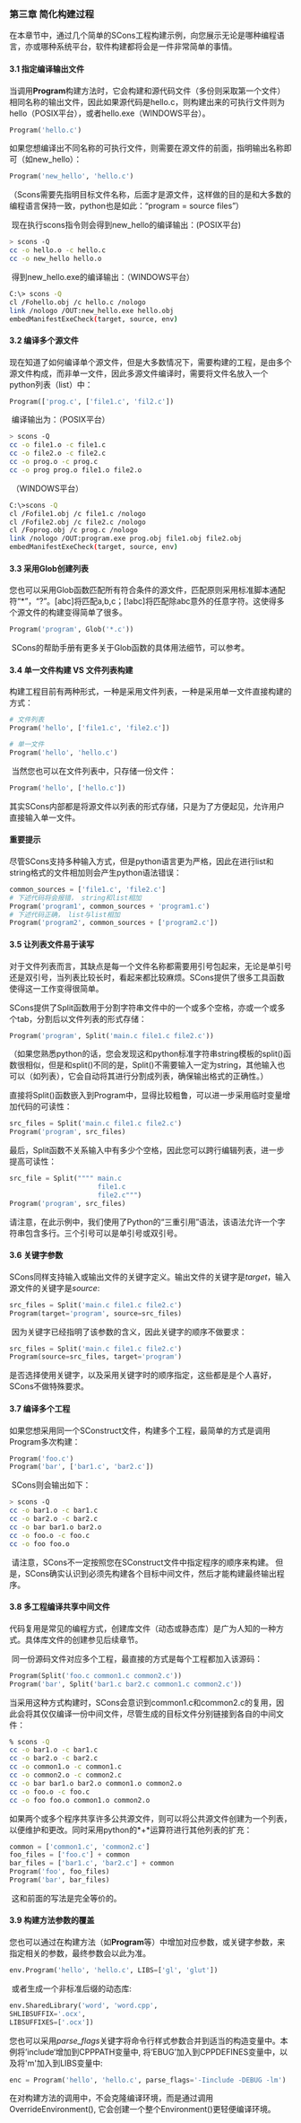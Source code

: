 ### 第三章 简化构建过程

​	在本章节中，通过几个简单的SCons工程构建示例，向您展示无论是哪种编程语言，亦或哪种系统平台，软件构建都将会是一件非常简单的事情。

#### 3.1 指定编译输出文件

​	当调用**Program**构建方法时，它会构建和源代码文件（多份则采取第一个文件）相同名称的输出文件，因此如果源代码是hello.c，则构建出来的可执行文件则为hello（POSIX平台），或者hello.exe（WINDOWS平台）。

```python
Program('hello.c')
```

​	如果您想编译出不同名称的可执行文件，则需要在源文件的前面，指明输出名称即可（如new_hello）：

```python
Program('new_hello', 'hello.c')
```

​	（Scons需要先指明目标文件名称，后面才是源文件，这样做的目的是和大多数的编程语言保持一致，python也是如此：“program = source files”）

​	现在执行scons指令则会得到new_hello的编译输出：(POSIX平台)

```bash
> scons -Q
cc -o hello.o -c hello.c
cc -o new_hello hello.o
```

​	得到new_hello.exe的编译输出：（WINDOWS平台）

```bash
C:\> scons -Q
cl /Fohello.obj /c hello.c /nologo
link /nologo /OUT:new_hello.exe hello.obj
embedManifestExeCheck(target, source, env)
```

#### 3.2 编译多个源文件

​	现在知道了如何编译单个源文件，但是大多数情况下，需要构建的工程，是由多个源文件构成，而非单一文件，因此多源文件编译时，需要将文件名放入一个python列表（list）中：

```python
Program(['prog.c', ['file1.c', 'fil2.c'])
```

​	编译输出为：（POSIX平台）

```bash
> scons -Q
cc -o file1.o -c file1.c
cc -o file2.o -c file2.c
cc -o prog.o -c prog.c
cc -o prog prog.o file1.o file2.o
```

​	（WINDOWS平台）

```bash
C:\>scons -Q
cl /Fofile1.obj /c file1.c /nologo
cl /Fofile2.obj /c file2.c /nologo
cl /Foprog.obj /c prog.c /nologo
link /nologo /OUT:program.exe prog.obj file1.obj file2.obj
embedManifestExeCheck(target, source, env)
```

#### 3.3 采用Glob创建列表

​	您也可以采用Glob函数匹配所有符合条件的源文件，匹配原则采用标准脚本通配符“*”，“?”。[abc]将匹配a,b,c；[!abc]将匹配除abc意外的任意字符。这使得多个源文件的构建变得简单了很多。

```python
Program('program', Glob('*.c'))
```

​	SCons的帮助手册有更多关于Glob函数的具体用法细节，可以参考。

#### 3.4 单一文件构建 VS 文件列表构建

​	构建工程目前有两种形式，一种是采用文件列表，一种是采用单一文件直接构建的方式：

```python
# 文件列表
Program('hello', ['file1.c', 'file2.c'])

# 单一文件
Program('hello', 'hello.c')
```

​	当然您也可以在文件列表中，只存储一份文件：

```python
Program('hello', ['hello.c'])
```

​	其实SCons内部都是将源文件以列表的形式存储，只是为了方便起见，允许用户直接输入单一文件。

####   重要提示

​	尽管SCons支持多种输入方式，但是python语言更为严格，因此在进行list和string格式的文件相加则会产生python语法错误：

```python
common_sources = ['file1.c', 'file2.c']
# 下述代码将会报错， string和list相加
Program('program1', common_sources + 'program1.c')
# 下述代码正确， list与list相加
Program('program2', common_sources + ['program2.c'])
```

#### 3.5 让列表文件易于读写

​	对于文件列表而言，其缺点是每一个文件名称都需要用引号包起来，无论是单引号还是双引号，当列表比较长时，看起来都比较麻烦。SCons提供了很多工具函数使得这一工作变得很简单。

​	SCons提供了Split函数用于分割字符串文件中的一个或多个空格，亦或一个或多个tab，分割后以文件列表的形式存储：

```python
Program('program', Split('main.c file1.c file2.c'))
```

​	（如果您熟悉python的话，您会发现这和python标准字符串string模板的split()函数很相似，但是和split()不同的是，Split()不需要输入一定为string，其他输入也可以（如列表），它会自动将其进行分割成列表，确保输出格式的正确性。）

​	直接将Split()函数嵌入到Program中，显得比较粗鲁，可以进一步采用临时变量增加代码的可读性：

```python
src_files = Split('main.c file1.c file2.c')
Program('program', src_files)
```

​	最后，Split函数不关系输入中有多少个空格，因此您可以跨行编辑列表，进一步提高可读性：

```python
src_file = Split("""" main.c
                      file1.c 
                      file2.c""")
Program('program', src_files)
```

​	请注意，在此示例中，我们使用了Python的“三重引用”语法，该语法允许一个字符串包含多行。三个引号可以是单引号或双引号。

#### 3.6 关键字参数

​	SCons同样支持输入或输出文件的关键字定义。输出文件的关键字是*target*，输入源文件的关键字是*source*:

```python
src_files = Split('main.c file1.c file2.c')
Program(target='program', source=src_files)
```

​	因为关键字已经指明了该参数的含义，因此关键字的顺序不做要求：

```python
src_files = Split('main.c file1.c file2.c')
Program(source=src_files, target='program')
```

​	是否选择使用关键字，以及采用关键字时的顺序指定，这些都是是个人喜好，SCons不做特殊要求。

#### 3.7 编译多个工程

​	如果您想采用同一个SConstruct文件，构建多个工程，最简单的方式是调用Program多次构建：

```python
Program('foo.c')
Program('bar', ['bar1.c', 'bar2.c'])
```

​	SCons则会输出如下：

```bash
> scons -Q
cc -o bar1.o -c bar1.c
cc -o bar2.o -c bar2.c
cc -o bar bar1.o bar2.o
cc -o foo.o -c foo.c
cc -o foo foo.o
```

​	请注意，SCons不一定按照您在SConstruct文件中指定程序的顺序来构建。 但是，SCons确实认识到必须先构建各个目标中间文件，然后才能构建最终输出程序。

#### 3.8 多工程编译共享中间文件

​	代码复用是常见的编程方式，创建库文件（动态或静态库）是广为人知的一种方式。具体库文件的创建参见后续章节。

​	同一份源码文件对应多个工程，最直接的方式是每个工程都加入该源码：

```python
Program(Split('foo.c common1.c common2.c'))
Program('bar', Split('bar1.c bar2.c common1.c common2.c'))
```

​	当采用这种方式构建时，SCons会意识到common1.c和common2.c的复用，因此会将其仅仅编译一份中间文件，尽管生成的目标文件分别链接到各自的中间文件：

```bash
% scons -Q
cc -o bar1.o -c bar1.c
cc -o bar2.o -c bar2.c
cc -o common1.o -c common1.c
cc -o common2.o -c common2.c
cc -o bar bar1.o bar2.o common1.o common2.o
cc -o foo.o -c foo.c
cc -o foo foo.o common1.o common2.o
```

​	如果两个或多个程序共享许多公共源文件，则可以将公共源文件创建为一个列表，以便维护和更改。同时采用python的*+*运算符进行其他列表的扩充：

```python
common = ['common1.c', 'common2.c']
foo_files = ['foo.c'] + common
bar_files = ['bar1.c', 'bar2.c'] + common
Program('foo', foo_files)
Program('bar', bar_files)
```

​	这和前面的写法是完全等价的。

#### 3.9 构建方法参数的覆盖

​	您也可以通过在构建方法（如**Program**等）中增加对应参数，或关键字参数，来指定相关的参数，最终参数会以此为准。

```python
env.Program('hello', 'hello.c', LIBS=['gl', 'glut'])
```

​	或者生成一个非标准后缀的动态库:

```python
env.SharedLibrary('word', 'word.cpp',
SHLIBSUFFIX='.ocx',
LIBSUFFIXES=['.ocx'])
```

​	您也可以采用*parse_flags*关键字将命令行样式参数合并到适当的构造变量中。本例将’include‘增加到CPPPATH变量中, 将‘EBUG’加入到CPPDEFINES变量中，以及将'm'加入到LIBS变量中:

```python
enc = Program('hello', 'hello.c', parse_flags='-Iinclude -DEBUG -lm')
```

​	在对构建方法的调用中，不会克隆编译环境，而是通过调用OverrideEnvironment(), 它会创建一个整个Environment()更轻便编译环境。